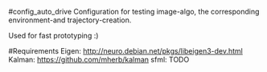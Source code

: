 #config_auto_drive
Configuration for testing image-algo, the corresponding environment-and trajectory-creation.

Used for fast prototyping :)

#Requirements
Eigen: http://neuro.debian.net/pkgs/libeigen3-dev.html
Kalman:  https://github.com/mherb/kalman
sfml: TODO
